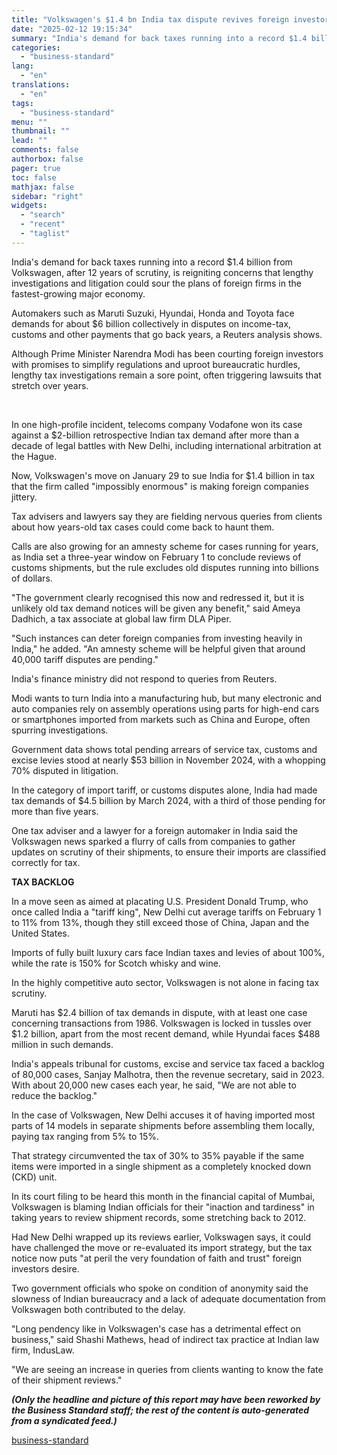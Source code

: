 ```yaml
---
title: "Volkswagen's $1.4 bn India tax dispute revives foreign investor worries"
date: "2025-02-12 19:15:34"
summary: "India's demand for back taxes running into a record $1.4 billion from Volkswagen, after 12 years of scrutiny, is reigniting concerns that lengthy investigations and litigation could sour the plans of foreign firms in the fastest-growing major economy. Automakers such as Maruti Suzuki, Hyundai, Honda and Toyota face demands for..."
categories:
  - "business-standard"
lang:
  - "en"
translations:
  - "en"
tags:
  - "business-standard"
menu: ""
thumbnail: ""
lead: ""
comments: false
authorbox: false
pager: true
toc: false
mathjax: false
sidebar: "right"
widgets:
  - "search"
  - "recent"
  - "taglist"
---
```


India's demand for back taxes running into a record $1.4 billion from Volkswagen, after 12 years of scrutiny, is reigniting concerns that lengthy investigations and litigation could sour the plans of foreign firms in the fastest-growing major economy.

Automakers such as Maruti Suzuki, Hyundai, Honda and Toyota face demands for about $6 billion collectively in disputes on income-tax, customs and other payments that go back years, a Reuters analysis shows.

Although Prime Minister Narendra Modi has been courting foreign investors with promises to simplify regulations and uproot bureaucratic hurdles, lengthy tax investigations remain a sore point, often triggering lawsuits that stretch over years.

 

In one high-profile incident, telecoms company Vodafone won its case against a $2-billion retrospective Indian tax demand after more than a decade of legal battles with New Delhi, including international arbitration at the Hague.

Now, Volkswagen's move on January 29 to sue India for $1.4 billion in tax that the firm called "impossibly enormous" is making foreign companies jittery.

Tax advisers and lawyers say they are fielding nervous queries from clients about how years-old tax cases could come back to haunt them.

Calls are also growing for an amnesty scheme for cases running for years, as India set a three-year window on February 1 to conclude reviews of customs shipments, but the rule excludes old disputes running into billions of dollars.

"The government clearly recognised this now and redressed it, but it is unlikely old tax demand notices will be given any benefit," said Ameya Dadhich, a tax associate at global law firm DLA Piper.

"Such instances can deter foreign companies from investing heavily in India," he added. "An amnesty scheme will be helpful given that around 40,000 tariff disputes are pending."

India's finance ministry did not respond to queries from Reuters.

Modi wants to turn India into a manufacturing hub, but many electronic and auto companies rely on assembly operations using parts for high-end cars or smartphones imported from markets such as China and Europe, often spurring investigations.

Government data shows total pending arrears of service tax, customs and excise levies stood at nearly $53 billion in November 2024, with a whopping 70% disputed in litigation.

In the category of import tariff, or customs disputes alone, India had made tax demands of $4.5 billion by March 2024, with a third of those pending for more than five years.

One tax adviser and a lawyer for a foreign automaker in India said the Volkswagen news sparked a flurry of calls from companies to gather updates on scrutiny of their shipments, to ensure their imports are classified correctly for tax.

**TAX BACKLOG**

In a move seen as aimed at placating U.S. President Donald Trump, who once called India a "tariff king", New Delhi cut average tariffs on February 1 to 11% from 13%, though they still exceed those of China, Japan and the United States.

Imports of fully built luxury cars face Indian taxes and levies of about 100%, while the rate is 150% for Scotch whisky and wine.

In the highly competitive auto sector, Volkswagen is not alone in facing tax scrutiny.

Maruti has $2.4 billion of tax demands in dispute, with at least one case concerning transactions from 1986. Volkswagen is locked in tussles over $1.2 billion, apart from the most recent demand, while Hyundai faces $488 million in such demands.

India's appeals tribunal for customs, excise and service tax faced a backlog of 80,000 cases, Sanjay Malhotra, then the revenue secretary, said in 2023. With about 20,000 new cases each year, he said, "We are not able to reduce the backlog."

In the case of Volkswagen, New Delhi accuses it of having imported most parts of 14 models in separate shipments before assembling them locally, paying tax ranging from 5% to 15%.

That strategy circumvented the tax of 30% to 35% payable if the same items were imported in a single shipment as a completely knocked down (CKD) unit.

In its court filing to be heard this month in the financial capital of Mumbai, Volkswagen is blaming Indian officials for their "inaction and tardiness" in taking years to review shipment records, some stretching back to 2012.

Had New Delhi wrapped up its reviews earlier, Volkswagen says, it could have challenged the move or re-evaluated its import strategy, but the tax notice now puts "at peril the very foundation of faith and trust" foreign investors desire.

Two government officials who spoke on condition of anonymity said the slowness of Indian bureaucracy and a lack of adequate documentation from Volkswagen both contributed to the delay.

"Long pendency like in Volkswagen's case has a detrimental effect on business," said Shashi Mathews, head of indirect tax practice at Indian law firm, IndusLaw.

"We are seeing an increase in queries from clients wanting to know the fate of their shipment reviews."

***(Only the headline and picture of this report may have been reworked by the Business Standard staff; the rest of the content is auto-generated from a syndicated feed.)***

[business-standard](https://www.business-standard.com/industry/auto/volkswagen-s-1-4-bn-india-tax-dispute-revives-foreign-investor-worries-125021200963_1.html)
